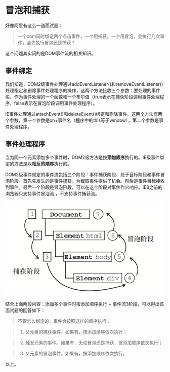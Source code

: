 # 冒泡和捕获

好像阿里有这么一道面试题：

> 一个dom同时绑定两个点击事件，一个用捕获，一个用冒泡。会执行几次事件，会先执行冒泡还是捕获？

这个问题其实问的是DOM事件流的相关知识。

## 事件绑定
我们知道，DOM2级事件处理通过addEventListener()和removeEventListener()处理指定和删除事件处理程序的操作，这两个方法接收三个参数：要处理的事件名、作为事件处理的一个函数和一个布尔值（true表示在捕获阶段调用事件处理程序，false表示在冒泡阶段调用事件处理程序）。

IE事件处理通过attachEvent()和deleteEvent()绑定和删除事件。这两个方法有两个参数，第一个参数是on+事件名（程序中的this等于window），第二个参数是事件处理程序。

## 事件处理程序

当为同一个元素添加多个事件时，DOM2级方法是按**添加顺序**执行的。IE级事件绑定的方法是以**相反的顺序**执行的。 

DOM2级事件规定的事件流包括三个阶段：事件捕获阶段、处于目标阶段和事件冒泡阶段。首先先发生的是事件捕获，为截取事件提供了机会。然后是事件目标接收到事件。最后一个阶段是冒泡阶段，可以在这个阶段对事件作出响应。IE8之前的浏览器只支持事件冒泡流 ，不支持事件捕获流。

![事件流](img/eventflow.png)

结合上面两段内容：添加多个事件时按添加顺序执行 + 事件流3阶段，可以得出该面试题的回答如下：

> 不管怎么绑定的，事件会按照这样的顺序执行：

> 1. 父元素的捕获事件。如果有，按添加顺序依次执行；

> 2. 触发元素的事件。如果有，无论冒泡还是捕获，按添加顺序依次执行；

> 3. 父元素的冒泡事件。如果有，按添加顺序依次执行。

以上。